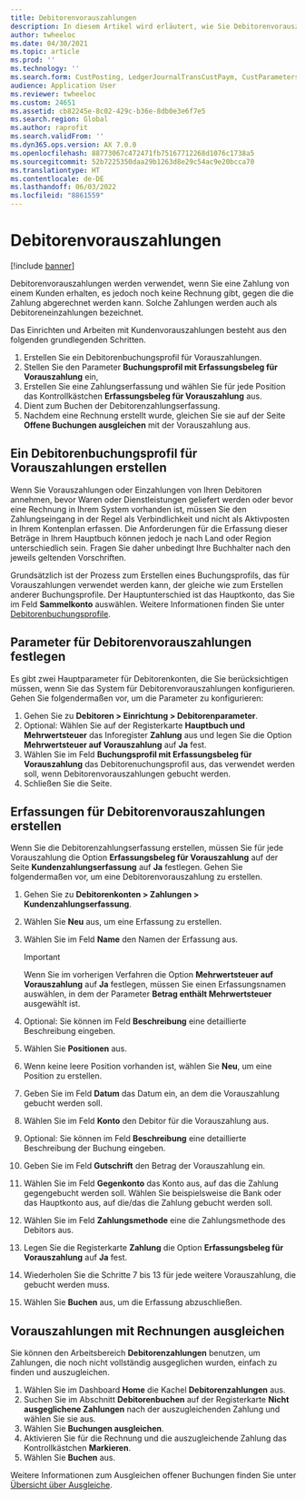 ```yaml
---
title: Debitorenvorauszahlungen
description: In diesem Artikel wird erläutert, wie Sie Debitorenvorauszahlungen (auch Debitoreneinzahlungen genannt) einrichten und verarbeiten.
author: twheeloc
ms.date: 04/30/2021
ms.topic: article
ms.prod: ''
ms.technology: ''
ms.search.form: CustPosting, LedgerJournalTransCustPaym, CustParameters
audience: Application User
ms.reviewer: twheeloc
ms.custom: 24651
ms.assetid: cb82245e-8c02-429c-b36e-8db0e3e6f7e5
ms.search.region: Global
ms.author: raprofit
ms.search.validFrom: ''
ms.dyn365.ops.version: AX 7.0.0
ms.openlocfilehash: 88773067c472471fb75167712268d1076c1738a5
ms.sourcegitcommit: 52b7225350daa29b1263d8e29c54ac9e20bcca70
ms.translationtype: HT
ms.contentlocale: de-DE
ms.lasthandoff: 06/03/2022
ms.locfileid: "8861559"
---
```

# <a name="customer-prepayments"></a>Debitorenvorauszahlungen

[!include [banner](../includes/banner.md)]

Debitorenvorauszahlungen werden verwendet, wenn Sie eine Zahlung von einem Kunden erhalten, es jedoch noch keine Rechnung gibt, gegen die die Zahlung abgerechnet werden kann. Solche Zahlungen werden auch als Debitoreneinzahlungen bezeichnet.

Das Einrichten und Arbeiten mit Kundenvorauszahlungen besteht aus den folgenden grundlegenden Schritten.

1. Erstellen Sie ein Debitorenbuchungsprofil für Vorauszahlungen.
2. Stellen Sie den Parameter **Buchungsprofil mit Erfassungsbeleg für Vorauszahlung** ein,
3. Erstellen Sie eine Zahlungserfassung und wählen Sie für jede Position das Kontrollkästchen **Erfassungsbeleg für Vorauszahlung** aus.
4. Dient zum Buchen der Debitorenzahlungserfassung.
5. Nachdem eine Rechnung erstellt wurde, gleichen Sie sie auf der Seite **Offene Buchungen ausgleichen** mit der Vorauszahlung aus.

## <a name="create-a-customer-posting-profile-for-prepayments"></a>Ein Debitorenbuchungsprofil für Vorauszahlungen erstellen

Wenn Sie Vorauszahlungen oder Einzahlungen von Ihren Debitoren annehmen, bevor Waren oder Dienstleistungen geliefert werden oder bevor eine Rechnung in Ihrem System vorhanden ist, müssen Sie den Zahlungseingang in der Regel als Verbindlichkeit und nicht als Aktivposten in Ihrem Kontenplan erfassen. Die Anforderungen für die Erfassung dieser Beträge in Ihrem Hauptbuch können jedoch je nach Land oder Region unterschiedlich sein. Fragen Sie daher unbedingt Ihre Buchhalter nach den jeweils geltenden Vorschriften.

Grundsätzlich ist der Prozess zum Erstellen eines Buchungsprofils, das für Vorauszahlungen verwendet werden kann, der gleiche wie zum Erstellen anderer Buchungsprofile. Der Hauptunterschied ist das Hauptkonto, das Sie im Feld **Sammelkonto** auswählen. Weitere Informationen finden Sie unter [Debitorenbuchungsprofile](customer-posting-profiles.md).

## <a name="define-parameters-for-customer-prepayments"></a>Parameter für Debitorenvorauszahlungen festlegen

Es gibt zwei Hauptparameter für Debitorenkonten, die Sie berücksichtigen müssen, wenn Sie das System für Debitorenvorauszahlungen konfigurieren. Gehen Sie folgendermaßen vor, um die Parameter zu konfigurieren:

1. Gehen Sie zu **Debitoren \> Einrichtung \> Debitorenparameter**.
2. Optional: Wählen Sie auf der Registerkarte **Hauptbuch und Mehrwertsteuer** das Inforegister **Zahlung** aus und legen Sie die Option **Mehrwertsteuer auf Vorauszahlung** auf **Ja** fest.
3. Wählen Sie im Feld **Buchungsprofil mit Erfassungsbeleg für Vorauszahlung** das Debitorenuchungsprofil aus, das verwendet werden soll, wenn Debitorenvorauszahlungen gebucht werden.
4. Schließen Sie die Seite.

## <a name="create-customer-prepayment-vouchers"></a>Erfassungen für Debitorenvorauszahlungen erstellen

Wenn Sie die Debitorenzahlungserfassung erstellen, müssen Sie für jede Vorauszahlung die Option **Erfassungsbeleg für Vorauszahlung** auf der Seite **Kundenzahlungserfassung** auf **Ja** festlegen. Gehen Sie folgendermaßen vor, um eine Debitorenvorauszahlung zu erstellen.

1. Gehen Sie zu **Debitorenkonten \> Zahlungen \> Kundenzahlungserfassung**.
2. Wählen Sie **Neu** aus, um eine Erfassung zu erstellen.
3. Wählen Sie im Feld **Name** den Namen der Erfassung aus.

    > [!IMPORTANT]
    > Wenn Sie im vorherigen Verfahren die Option **Mehrwertsteuer auf Vorauszahlung** auf **Ja** festlegen, müssen Sie einen Erfassungsnamen auswählen, in dem der Parameter **Betrag enthält Mehrwertsteuer** ausgewählt ist. 

4. Optional: Sie können im Feld **Beschreibung** eine detaillierte Beschreibung eingeben.
5. Wählen Sie **Positionen** aus.
6. Wenn keine leere Position vorhanden ist, wählen Sie **Neu**, um eine Position zu erstellen.
7. Geben Sie im Feld **Datum** das Datum ein, an dem die Vorauszahlung gebucht werden soll.
8. Wählen Sie im Feld **Konto** den Debitor für die Vorauszahlung aus.
9. Optional: Sie können im Feld **Beschreibung** eine detaillierte Beschreibung der Buchung eingeben.
10. Geben Sie im Feld **Gutschrift** den Betrag der Vorauszahlung ein.
11. Wählen Sie im Feld **Gegenkonto** das Konto aus, auf das die Zahlung gegengebucht werden soll. Wählen Sie beispielsweise die Bank oder das Hauptkonto aus, auf die/das die Zahlung gebucht werden soll.
12. Wählen Sie im Feld **Zahlungsmethode** eine die Zahlungsmethode des Debitors aus.
13. Legen Sie die Registerkarte **Zahlung** die Option **Erfassungsbeleg für Vorauszahlung** auf **Ja** fest.
14. Wiederholen Sie die Schritte 7 bis 13 für jede weitere Vorauszahlung, die gebucht werden muss.
15. Wählen Sie **Buchen** aus, um die Erfassung abzuschließen.

## <a name="settle-prepayments-with-invoices"></a>Vorauszahlungen mit Rechnungen ausgleichen

Sie können den Arbeitsbereich **Debitorenzahlungen** benutzen, um Zahlungen, die noch nicht vollständig ausgeglichen wurden, einfach zu finden und auszugleichen.

1. Wählen Sie im Dashboard **Home** die Kachel **Debitorenzahlungen** aus.
2. Suchen Sie im Abschnitt **Debitorenbuchen** auf der Registerkarte **Nicht ausgeglichene Zahlungen** nach der auszugleichenden Zahlung und wählen Sie sie aus.
3. Wählen Sie **Buchungen ausgleichen**.
4. Aktivieren Sie für die Rechnung und die auszugleichende Zahlung das Kontrollkästchen **Markieren**.
5. Wählen Sie **Buchen** aus.

Weitere Informationen zum Ausgleichen offener Buchungen finden Sie unter [Übersicht über Ausgleiche](/dynamics365/finance/cash-bank-management/settlement-overview).
